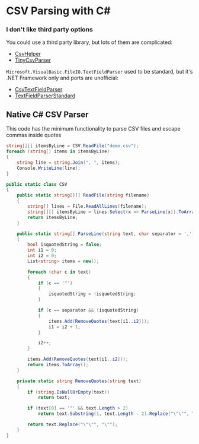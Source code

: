 # CSV Parsing with C#

### I don't like third party options

You could use a third party library, but lots of them are complicated:

* [CsvHelper](https://joshclose.github.io/CsvHelper/getting-started/)
* [TinyCsvParser](https://github.com/TinyCsvParser/TinyCsvParser)

`Microsoft.VisualBasic.FileIO.TextFieldParser` used to be standard, but it's .NET Framework only and ports are unofficial:

* [CsvTextFieldParser](https://www.nuget.org/packages/CsvTextFieldParser)
* [TextFieldParserStandard](https://www.nuget.org/packages/TextFieldParserStandard)

## Native C# CSV Parser

This code has the minimum functionality to parse CSV files and escape commas inside quotes

```cs
string[][] itemsByLine = CSV.ReadFile("demo.csv");
foreach (string[] items in itemsByLine)
{
    string line = string.Join(", ", items);
    Console.WriteLine(line);
}
```

```cs
public static class CSV
{
    public static string[][] ReadFile(string filename)
    {
        string[] lines = File.ReadAllLines(filename);
        string[][] itemsByLine = lines.Select(x => ParseLine(x)).ToArray();
        return itemsByLine;
    }

    public static string[] ParseLine(string text, char separator = ',')
    {
        bool isquotedString = false;
        int i1 = 0;
        int i2 = 0;
        List<string> items = new();

        foreach (char c in text)
        {
            if (c == '"')
            {
                isquotedString = !isquotedString;
            }

            if (c == separator && !isquotedString)
            {
                items.Add(RemoveQuotes(text[i1..i2]));
                i1 = i2 + 1;
            }

            i2++;
        }

        items.Add(RemoveQuotes(text[i1..i2]));
        return items.ToArray();
    }

    private static string RemoveQuotes(string text)
    {
        if (string.IsNullOrEmpty(text))
            return text;

        if (text[0] == '"' && text.Length > 2)
            return text.Substring(1, text.Length - 2).Replace("\"\"", "\"");

        return text.Replace("\"\"", "\"");
    }
}
```
